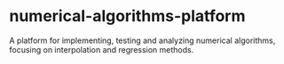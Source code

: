 # numerical-algorithms-platform
A platform for implementing, testing and analyzing numerical algorithms, focusing on interpolation and regression methods.
